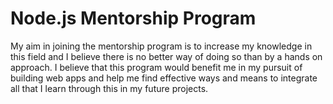 # Node.js Mentorship Program

My aim in joining the mentorship program is to increase my knowledge in this field and I believe there is no better way of doing so than by a hands on approach. 
I believe that this program would benefit me in my pursuit of building web apps and help me find effective ways and means to integrate all that I learn through this in my future projects. 
